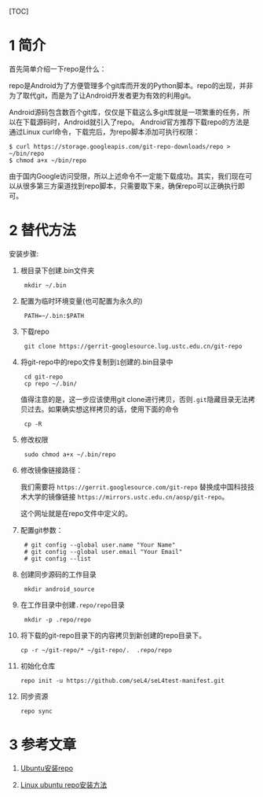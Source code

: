 [TOC]

# 1 简介

首先简单介绍一下repo是什么：

repo是Android为了方便管理多个git库而开发的Python脚本。repo的出现，并非为了取代git，而是为了让Android开发者更为有效的利用git。

Android源码包含数百个git库，仅仅是下载这么多git库就是一项繁重的任务，所以在下载源码时，Android就引入了repo。 Android官方推荐下载repo的方法是通过Linux curl命令，下载完后，为repo脚本添加可执行权限：

    $ curl https://storage.googleapis.com/git-repo-downloads/repo > ~/bin/repo
    $ chmod a+x ~/bin/repo

由于国内Google访问受限，所以上述命令不一定能下载成功。其实，我们现在可以从很多第三方渠道找到repo脚本，只需要取下来，确保repo可以正确执行即可。

# 2 替代方法

安装步骤:

1. 根目录下创建.bin文件夹

        mkdir ~/.bin

2. 配置为临时环境变量(也可配置为永久的)

        PATH=~/.bin:$PATH

3. 下载repo

        git clone https://gerrit-googlesource.lug.ustc.edu.cn/git-repo

4. 将git-repo中的repo文件复制到`1`创建的.bin目录中

        cd git-repo
        cp repo ~/.bin/

    值得注意的是，这一步应该使用git clone进行拷贝，否则`.git`隐藏目录无法拷贝过去。如果确实想这样拷贝的话，使用下面的命令

        cp -R 

5. 修改权限

        sudo chmod a+x ~/.bin/repo

6. 修改镜像链接路径：

    我们需要将 `https://gerrit.googlesource.com/git-repo`  替换成中国科技技术大学的镜像链接  `https://mirrors.ustc.edu.cn/aosp/git-repo`。

    这个网址就是在repo文件中定义的。

7. 配置git参数：

        # git config --global user.name "Your Name"
        # git config --global user.email "Your Email"
        # git config --list

    
8. 创建同步源码的工作目录

        mkdir android_source

9. 在工作目录中创建`.repo/repo`目录

        mkdir -p .repo/repo

10. 将下载的git-repo目录下的内容拷贝到新创建的repo目录下。

        cp -r ~/git-repo/* ~/git-repo/.  .repo/repo

11. 初始化仓库

        repo init -u https://github.com/seL4/seL4test-manifest.git

12. 同步资源

        repo sync

# 3 参考文章

1. [Ubuntu安装repo](https://blog.csdn.net/haolask/article/details/102826032)

2. [Linux ubuntu repo安装方法](https://blog.csdn.net/u010117864/article/details/88805136)